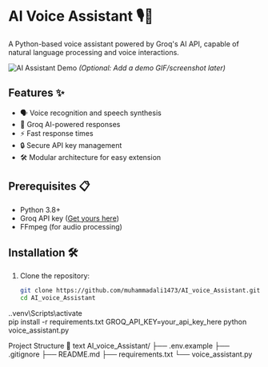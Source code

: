 # AI Voice Assistant 🎙️🤖

A Python-based voice assistant powered by Groq's AI API, capable of natural language processing and voice interactions.

![AI Assistant Demo](demo.gif) *(Optional: Add a demo GIF/screenshot later)*

## Features ✨
- 🗣️ Voice recognition and speech synthesis
- 🤖 Groq AI-powered responses
- ⚡ Fast response times
- 🔒 Secure API key management
- 🛠️ Modular architecture for easy extension

## Prerequisites 📋
- Python 3.8+
- Groq API key ([Get yours here](https://groq.com/))
- FFmpeg (for audio processing)

## Installation 🛠️
1. Clone the repository:
   ```bash
   git clone https://github.com/muhammadali1473/AI_voice_Assistant.git
   cd AI_voice_Assistant
.\.venv\Scripts\activate  
pip install -r requirements.txt
GROQ_API_KEY=your_api_key_here
python voice_assistant.py

Project Structure 📂
text
AI_voice_Assistant/
├── .env.example
├── .gitignore
├── README.md
├── requirements.txt
└── voice_assistant.py
